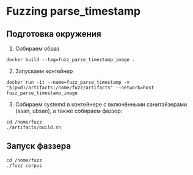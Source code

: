 # Fuzzing parse_timestamp

## Подготовка окружения
1. Собираем образ
```
docker build --tag=fuzz_parse_timestamp_image .
```
2. Запускаем контейнер
```
docker run -it --name=fuzz_parse_timestamp -v "$(pwd)/artifacts:/home/fuzz/artifacts" --network=host fuzz_parse_timestamp_image
```
3. Собираем systemd в контейнере с включёнными санитайзерами (asan, ubsan), а также собираем фаззер:
```
cd /home/fuzz
./artifacts/build.sh
```

## Запуск фаззера
```
cd /home/fuzz
./fuzz corpus
```
